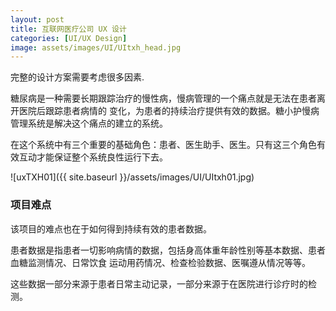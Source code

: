 ```yaml
---
layout: post
title: 互联网医疗公司 UX 设计
categories: [UI/UX Design]
image: assets/images/UI/UItxh_head.jpg
---
```


完整的设计方案需要考虑很多因素.

糖尿病是一种需要长期跟踪治疗的慢性病，慢病管理的一个痛点就是无法在患者离开医院后跟踪患者病情的 变化，为患者的持续治疗提供有效的数据。糖小护慢病管理系统是解决这个痛点的建立的系统。

在这个系统中有三个重要的基础角色：患者、医生助手、医生。只有这三个角色有效互动才能保证整个系统良性运行下去。

![uxTXH01]({{ site.baseurl }}/assets/images/UI/UItxh01.jpg)



### 项目难点

该项目的难点也在于如何得到持续有效的患者数据。

患者数据是指患者一切影响病情的数据，包括身高体重年龄性别等基本数据、患者血糖监测情况、日常饮食 运动用药情况、检查检验数据、医嘱遵从情况等等。

这些数据一部分来源于患者日常主动记录，一部分来源于在医院进行诊疗时的检测。